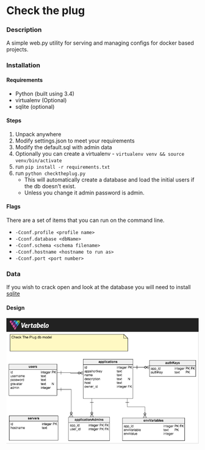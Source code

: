 Check the plug
==============

### Description
A simple web.py utility for serving and managing configs for docker based projects.

### Installation

#### Requirements
* Python (built using 3.4)
* virtualenv (Optional)
* sqlite (optional)

#### Steps
1. Unpack anywhere
2. Modify settings.json to meet your requirements
3. Modify the default.sql with admin data
4. Optionally you can create a virtualenv - `virtualenv venv && source venv/bin/activate`
5. run `pip install -r requirements.txt`
6. run `python checktheplug.py`
    * This will automatically create a database and load the initial users if the db doesn't exist.
    * Unless you change it admin password is admin.

#### Flags
There are a set of items that you can run on the command line.
* `-Cconf.profile <profile name>`
* `-Cconf.database <dbName>`
* `-Cconf.schema <schema filename>`
* `-Cconf.hostname <hostname to run as>`
* `-Cconf.port <port number>`

### Data
If you wish to crack open and look at the database you will need to install [sqlite](http://www.sqlite.org/)

#### Design
![Database Design](project_misc/database_diagram.png "Database Design")